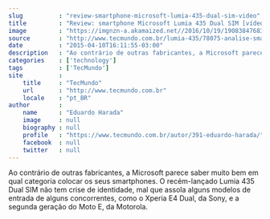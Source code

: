 ```yaml
---
slug          : "review-smartphone-microsoft-lumia-435-dual-sim-video"
title         : "Review: smartphone Microsoft Lumia 435 Dual SIM [vídeo]"
image         : "https://imgnzn-a.akamaized.net//2016/10/19/19083847683488-t1200x480.jpg"
source        : "http://www.tecmundo.com.br/lumia-435/78075-analise-smartphone-microsoft-lumia-435-dual-sim-video-review.htm"
date          : "2015-04-10T16:11:55-03:00"
description   : "Ao contrário de outras fabricantes, a Microsoft parece saber muito bem em qual categoria colocar os seus smartphones. O recém-lançado Lumia 435 Dual SIM não tem crise de identidade, mal que assola alguns modelos de entrada de alguns concorrentes, como o Xperia E4 Dual, da Sony, e a segunda geração do Moto E, da Motorola."
categories    : ['technology']
tags          : ['TecMundo']
site          :
    title     : "TecMundo"
    url       : "http://www.tecmundo.com.br"
    locale    : "pt_BR"
author        :
    name      : "Eduardo Harada"
    image     : null
    biography : null
    profile   : "https://www.tecmundo.com.br/autor/391-eduardo-harada/"
    facebook  : null
    twitter   : null
---
```


Ao contrário de outras fabricantes, a Microsoft parece saber muito bem em qual categoria colocar os seus smartphones. O recém-lançado Lumia 435 Dual SIM não tem crise de identidade, mal que assola alguns modelos de entrada de alguns concorrentes, como o Xperia E4 Dual, da Sony, e a segunda geração do Moto E, da Motorola.
